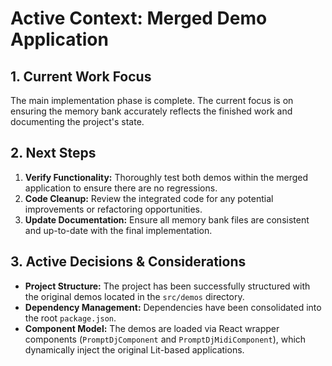# Active Context: Merged Demo Application

## 1. Current Work Focus

The main implementation phase is complete. The current focus is on ensuring the memory bank accurately reflects the finished work and documenting the project's state.

## 2. Next Steps

1.  **Verify Functionality:** Thoroughly test both demos within the merged application to ensure there are no regressions.
2.  **Code Cleanup:** Review the integrated code for any potential improvements or refactoring opportunities.
3.  **Update Documentation:** Ensure all memory bank files are consistent and up-to-date with the final implementation.

## 3. Active Decisions & Considerations

-   **Project Structure:** The project has been successfully structured with the original demos located in the `src/demos` directory.
-   **Dependency Management:** Dependencies have been consolidated into the root `package.json`.
-   **Component Model:** The demos are loaded via React wrapper components (`PromptDjComponent` and `PromptDjMidiComponent`), which dynamically inject the original Lit-based applications.
